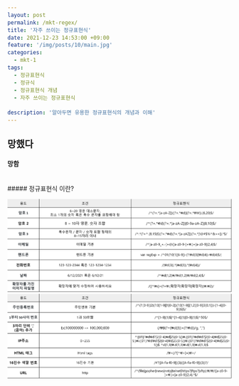 ```yaml
---
layout: post
permalink: /mkt-regex/
title: '자주 쓰이는 정규표현식'
date: 2021-12-23 14:53:00 +09:00
feature: '/img/posts/10/main.jpg'
categories:
  - mkt-1
tags:
  - 정규표현식
  - 정규식
  - 정규표현식 개념
  - 자주 쓰이는 정규표현식

description: '알아두면 유용한 정규표현식의 개념과 이해'
---
```


## 망했다
#### 망함
<br>
##### 정규표현식 이란?


![마케팅](/img/posts/10/11.png)
![마케팅](/img/posts/10/12.png)
